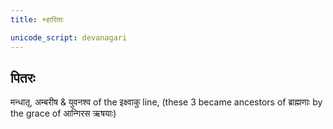 ```yaml
---
title: +हारिताः

unicode_script: devanagari
---
```


## पितरः
मन्धातृ, अम्बरीष & युवनश्व of the इक्ष्वाकु line, (these 3 became ancestors of ब्राह्मणाः by the grace of आन्गिरस ऋषयाः)